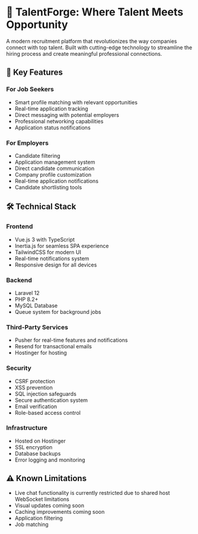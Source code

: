 # 🚀 TalentForge: Where Talent Meets Opportunity

A modern recruitment platform that revolutionizes the way companies connect with top talent. Built with cutting-edge technology to streamline the hiring process and create meaningful professional connections.

## 🌟 Key Features

### For Job Seekers

- Smart profile matching with relevant opportunities
- Real-time application tracking
- Direct messaging with potential employers
- Professional networking capabilities
- Application status notifications

### For Employers

- Candidate filtering
- Application management system
- Direct candidate communication
- Company profile customization
- Real-time application notifications
- Candidate shortlisting tools

## 🛠 Technical Stack

### Frontend

- Vue.js 3 with TypeScript
- Inertia.js for seamless SPA experience
- TailwindCSS for modern UI
- Real-time notifications system
- Responsive design for all devices

### Backend

- Laravel 12
- PHP 8.2+
- MySQL Database
- Queue system for background jobs

### Third-Party Services

- Pusher for real-time features and notifications
- Resend for transactional emails
- Hostinger for hosting

### Security

- CSRF protection
- XSS prevention
- SQL injection safeguards
- Secure authentication system
- Email verification
- Role-based access control

### Infrastructure

- Hosted on Hostinger
- SSL encryption
- Database backups
- Error logging and monitoring

## ⚠️ Known Limitations

- Live chat functionality is currently restricted due to shared host WebSocket limitations
- Visual updates coming soon
- Caching improvements coming soon
- Application filtering
- Job matching
